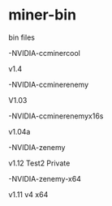 # miner-bin
bin files


-NVIDIA-ccminercool

v1.4

-NVIDIA-ccminerenemy

V1.03

-NVIDIA-ccminerenemyx16s

v1.04a

-NVIDIA-zenemy

v1.12 Test2 Private

-NVIDIA-zenemy-x64

v1.11 v4 x64